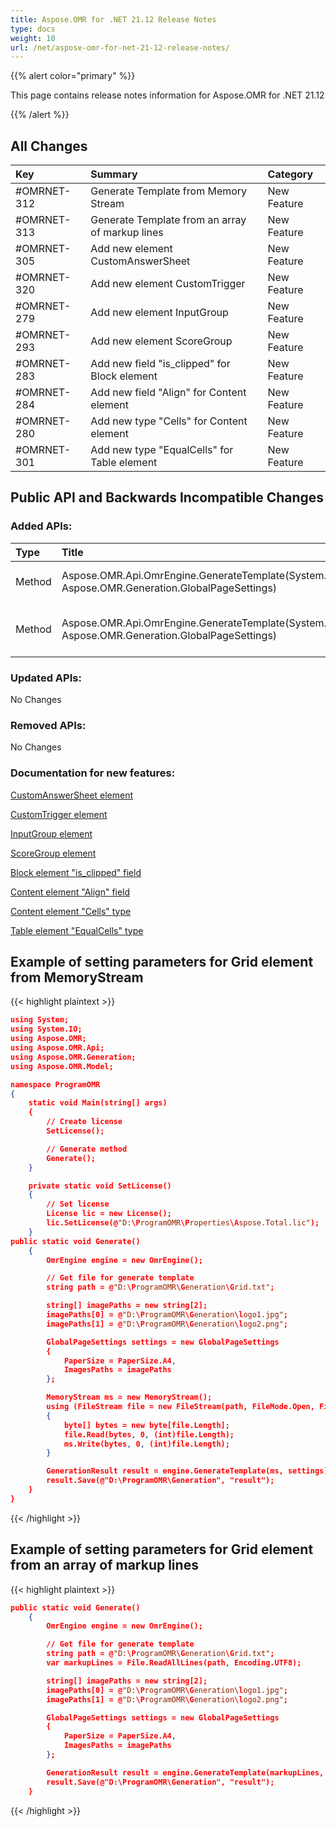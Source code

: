 ```yaml
---
title: Aspose.OMR for .NET 21.12 Release Notes
type: docs
weight: 10
url: /net/aspose-omr-for-net-21-12-release-notes/
---
```


{{% alert color="primary" %}} 

This page contains release notes information for Aspose.OMR for .NET 21.12

{{% /alert %}} 
## **All Changes**
|**Key**|**Summary**|**Category**|
| :- | :- | :- |
|#OMRNET-312|Generate Template from Memory Stream|New Feature|
|#OMRNET-313|Generate Template from an array of markup lines|New Feature|
|#OMRNET-305|Add new element CustomAnswerSheet|New Feature|
|#OMRNET-320|Add new element CustomTrigger|New Feature|
|#OMRNET-279|Add new element InputGroup|New Feature|
|#OMRNET-293|Add new element ScoreGroup|New Feature|
|#OMRNET-283|Add new field "is_clipped" for Block element|New Feature|
|#OMRNET-284|Add new field "Align" for Content element|New Feature|
|#OMRNET-280|Add new type "Cells" for Content element|New Feature|
|#OMRNET-301|Add new type "EqualCells" for Table element|New Feature|

## **Public API and Backwards Incompatible Changes**
### **Added APIs:**

|**Type**|**Title**|**Description**|
| :- | :- | :- |
|Method|Aspose.OMR.Api.OmrEngine.GenerateTemplate(System.IO.MemoryStream, Aspose.OMR.Generation.GlobalPageSettings)|Generate template from MemoryStream|
|Method|Aspose.OMR.Api.OmrEngine.GenerateTemplate(System.String[], Aspose.OMR.Generation.GlobalPageSettings)|Generate template from an array of markup lines|

### **Updated APIs:**

No Changes

### **Removed APIs:**

No Changes

### **Documentation for new features:**

[CustomAnswerSheet element](/omr/net/template-generation/txt/elements-description/custom-answer-sheet)

[CustomTrigger element](/omr/net/template-generation/txt/elements-description/custom-answer-sheet)

[InputGroup element](/omr/net/template-generation/txt/elements-description#inputgroup-element)

[ScoreGroup element](/omr/net/template-generation/txt/elements-description/score)

[Block element "is_clipped" field](/omr/net/template-generation/txt/elements-description#block-element)

[Content element "Align" field](/omr/net/template-generation/txt/elements-description#content-element)

[Content element "Cells" type](/omr/net/template-generation/txt/elements-description#content-element)

[Table element "EqualCells" type](/omr/net/template-generation/txt/elements-description/table)

## **Example of setting parameters for Grid element from MemoryStream**

{{< highlight plaintext >}}
```json
using System;
using System.IO;
using Aspose.OMR;
using Aspose.OMR.Api;
using Aspose.OMR.Generation;
using Aspose.OMR.Model;

namespace ProgramOMR
{
    static void Main(string[] args)
    {
        // Create license
        SetLicense();   

        // Generate method
        Generate();
    }

    private static void SetLicense()
    {
        // Set license 
        License lic = new License();
        lic.SetLicense(@"D:\ProgramOMR\Properties\Aspose.Total.lic");
    }
public static void Generate()
    {
        OmrEngine engine = new OmrEngine();

        // Get file for generate template
        string path = @"D:\ProgramOMR\Generation\Grid.txt";

        string[] imagePaths = new string[2];
        imagePaths[0] = @"D:\ProgramOMR\Generation\logo1.jpg";
        imagePaths[1] = @"D:\ProgramOMR\Generation\logo2.png";

        GlobalPageSettings settings = new GlobalPageSettings
        {
            PaperSize = PaperSize.A4,
            ImagesPaths = imagePaths
        };

        MemoryStream ms = new MemoryStream();
        using (FileStream file = new FileStream(path, FileMode.Open, FileAccess.Read))
        {
            byte[] bytes = new byte[file.Length];
            file.Read(bytes, 0, (int)file.Length);
            ms.Write(bytes, 0, (int)file.Length);
        }

        GenerationResult result = engine.GenerateTemplate(ms, settings);
        result.Save(@"D:\ProgramOMR\Generation", "result");
    }
}
````
{{< /highlight >}}


## **Example of setting parameters for Grid element from an array of markup lines**

{{< highlight plaintext >}}
```json
public static void Generate()
    {
        OmrEngine engine = new OmrEngine();

        // Get file for generate template
        string path = @"D:\ProgramOMR\Generation\Grid.txt";
        var markupLines = File.ReadAllLines(path, Encoding.UTF8);

        string[] imagePaths = new string[2];
        imagePaths[0] = @"D:\ProgramOMR\Generation\logo1.jpg";
        imagePaths[1] = @"D:\ProgramOMR\Generation\logo2.png";

        GlobalPageSettings settings = new GlobalPageSettings
        {
            PaperSize = PaperSize.A4,
            ImagesPaths = imagePaths
        };

        GenerationResult result = engine.GenerateTemplate(markupLines, settings);
        result.Save(@"D:\ProgramOMR\Generation", "result");
    }
````
{{< /highlight >}}
